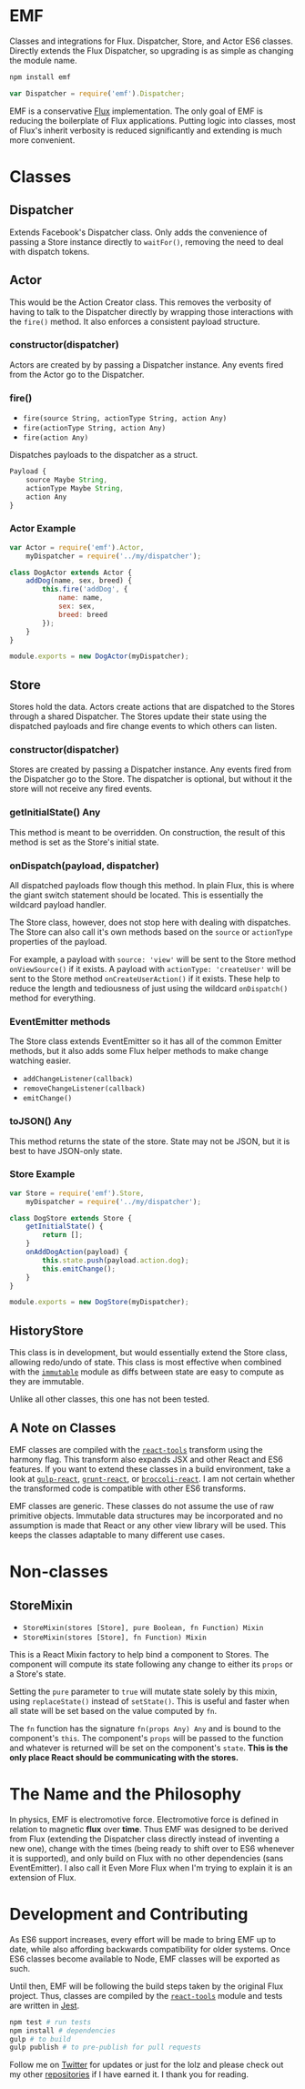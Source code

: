 EMF
===

Classes and integrations for Flux. Dispatcher, Store, and Actor ES6 classes. Directly extends the Flux Dispatcher, so upgrading is as simple as changing the module name.

```bash
npm install emf
```

```js
var Dispatcher = require('emf').Dispatcher;
```

EMF is a conservative [Flux](https://github.com/facebook/flux) implementation. The only goal of EMF is reducing the boilerplate of Flux applications. Putting logic into classes, most of Flux's inherit verbosity is reduced significantly and extending is much more convenient.

# Classes

## Dispatcher

Extends Facebook's Dispatcher class. Only adds the convenience of passing a Store instance directly to `waitFor()`, removing the need to deal with dispatch tokens.

## Actor

This would be the Action Creator class. This removes the verbosity of having to talk to the Dispatcher directly by wrapping those interactions with the `fire()` method. It also enforces a consistent payload structure.

### constructor(dispatcher)

Actors are created by by passing a Dispatcher instance. Any events fired from the Actor go to the Dispatcher.

### fire()

- `fire(source String, actionType String, action Any)`
- `fire(actionType String, action Any)`
- `fire(action Any)`

Dispatches payloads to the dispatcher as a struct.

```js
Payload {
	source Maybe String,
	actionType Maybe String,
	action Any	
}
```

### Actor Example

```js
var Actor = require('emf').Actor,
	myDispatcher = require('../my/dispatcher');

class DogActor extends Actor {
	addDog(name, sex, breed) {
		this.fire('addDog', {
			name: name,
			sex: sex,
			breed: breed
		});
	}
}

module.exports = new DogActor(myDispatcher);
```

## Store

Stores hold the data. Actors create actions that are dispatched to the Stores through a shared Dispatcher. The Stores update their state using the dispatched payloads and fire change events to which others can listen.

### constructor(dispatcher)

Stores are created by passing a Dispatcher instance. Any events fired from the Dispatcher go to the Store. The dispatcher is optional, but without it the store will not receive any fired events.

### getInitialState() Any

This method is meant to be overridden. On construction, the result of this method is set as the Store's initial state.

### onDispatch(payload, dispatcher)

All dispatched payloads flow though this method. In plain Flux, this is where the giant switch statement should be located. This is essentially the wildcard payload handler.

The Store class, however, does not stop here with dealing with dispatches. The Store can also call it's own methods based on the `source` or `actionType` properties of the payload. 

For example, a payload with `source: 'view'` will be sent to the Store method `onViewSource()` if it exists. A payload with `actionType: 'createUser'` will be sent to the Store method `onCreateUserAction()` if it exists. These help to reduce the length and tediousness of just using the wildcard `onDispatch()` method for everything.

### EventEmitter methods

The Store class extends EventEmitter so it has all of the common Emitter methods, but it also adds some Flux helper methods to make change watching easier.

- `addChangeListener(callback)`
- `removeChangeListener(callback)`
- `emitChange()`

### toJSON() Any

This method returns the state of the store. State may not be JSON, but it is best to have JSON-only state. 

### Store Example
```js
var Store = require('emf').Store,
	myDispatcher = require('../my/dispatcher');

class DogStore extends Store {
	getInitialState() {
		return [];
	}
	onAddDogAction(payload) {
		this.state.push(payload.action.dog);
		this.emitChange();
	}
}

module.exports = new DogStore(myDispatcher);
```

## HistoryStore

This class is in development, but would essentially extend the Store class, allowing redo/undo of state. This class is most effective when combined with the [`immutable`](http://facebook.github.io/immutable-js/) module as diffs between state are easy to compute as they are immutable.

Unlike all other classes, this one has not been tested. 

## A Note on Classes

EMF classes are compiled with the [`react-tools`](http://facebook.github.io/react/) transform using the harmony flag. This transform also expands JSX and other React and ES6 features. If you want to extend these classes in a build environment, take a look at [`gulp-react`](https://github.com/sindresorhus/gulp-react), [`grunt-react`](https://github.com/ericclemmons/grunt-react), or [`broccoli-react`](https://github.com/eddhannay/broccoli-react). I am not certain whether the transformed code is compatible with other ES6 transforms.

EMF classes are generic. These classes do not assume the use of raw primitive objects. Immutable data structures may be incorporated and no assumption is made that React or any other view library will be used. This keeps the classes adaptable to many different use cases.

# Non-classes

## StoreMixin

- `StoreMixin(stores [Store], pure Boolean, fn Function) Mixin`
- `StoreMixin(stores [Store], fn Function) Mixin`

This is a React Mixin factory to help bind a component to Stores. The component will compute its state following any change to either its `props` or a Store's state. 

Setting the `pure` parameter to `true` will mutate state solely by this mixin, using `replaceState()` instead of `setState()`. This is useful and faster when all state will be set based on the value computed by `fn`.

The `fn` function has the signature `fn(props Any) Any` and is bound to the component's `this`. The component's `props` will be passed to the function and whatever is returned will be set on the component's `state`. **This is the only place React should be communicating with the stores.**

# The Name and the Philosophy

In physics, EMF is electromotive force. Electromotive force is defined in relation to magnetic **flux** over **time**. Thus EMF was designed to be derived from Flux (extending the Dispatcher class directly instead of inventing a new one), change with the times (being ready to shift over to ES6 whenever it is supported), and only build on Flux with no other dependencies (sans EventEmitter). I also call it Even More Flux when I'm trying to explain it is an extension of Flux.

# Development and Contributing

As ES6 support increases, every effort will be made to bring EMF up to date, while also affording backwards compatibility for older systems. Once ES6 classes become available to Node, EMF classes will be exported as such. 

Until then, EMF will be following the build steps taken by the original Flux project. Thus, classes are compiled by the [`react-tools`](http://facebook.github.io/react/) module and tests are written in [Jest](https://facebook.github.io/jest/).

```bash
npm test # run tests
npm install # dependencies
gulp # to build
gulp publish # to pre-publish for pull requests
```

Follow me on [Twitter](https://twitter.com/compooter) for updates or just for the lolz and please check out my other [repositories](https://github.com/andrejewski) if I have earned it. I thank you for reading.